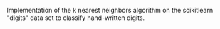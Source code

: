 Implementation of the k nearest neighbors algorithm on
the scikitlearn "digits" data set to classify hand-written
digits. 
